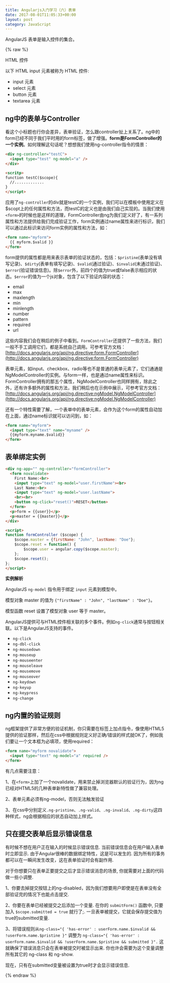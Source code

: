```yaml
---
title: Angularjs入门学习（六）表单
date: 2017-08-01T11:05:33+00:00
layout: post
category: JavaScript
---
```


AngularJS 表单是输入控件的集合。

{% raw %}

HTML 控件

以下 HTML input 元素被称为 HTML 控件:

- input 元素
- select 元素
- button 元素
- textarea 元素

## ng中的表单与Controller

看这个小标题也行你会差异，表单验证，怎么跟controller扯上关系了。ng中的form已经不同于我们平时用的form标签，做了增强。**form是FormController的一个实例**。如何理解这句话呢？想想我们使用ng-controller指令的情景：

```html
<div ng-controller="testC">
  <input type="test" ng-model="a" />
</div>

<scritp>
function testC($scope){
  //.............
}
</script>
```

应用了`ng-controller`的div就是testC的一个实例，我们可以在模板中使用定义在$scopt上的任何属性和方法，而testC的定义也是由我们自己实现的。当我们使用`<form>`的时候也是这样的道理，FormController由ng为我们定义好了，有一系列属性和方法提供给我们完成验证工作，form实例通过name属性来进行标识，我们可以通过此标识来访问form实例的属性和方法，如：

```html
<form name="myform">
  {{ myform.$valid }}
</form>
```

form提供的属性都是用来表示表单的验证状态的，包括：`$pristine`(表单没有填写记录)、`$dirty`(表单有填写记录)、`$valid`(通过验证)、`$invalid`(未通过验证)、`$error`(验证错误信息)。除`$error`外，前四个的值为true或false表示相应的状态。`$error`的值为一个js对象，包含了以下验证内容的状态：

- email
- max
- maxlength
- min
- minlength
- number
- pattern
- required
- url

这些内容我们会在稍后的例子中看到。`FormController`还提供了一些方法，我们一般不手工调用它们，都是系统自己调用。可参考官方文档：[http://docs.angularjs.org/api/ng.directive:form.FormController](http://docs.angularjs.org/api/ng.directive:form.FormController)

表单元素，如input、checkbox、radio等也不是普通的表单元素了，它们通通是NgModelController的实例。与form一样，也是通过name属性来标识。FormController拥有的那五个属性，NgModelController也同样拥有，除此之外，还有许多额外的属性和方法，我们稍后也在示例中展示，可参考官方文档：[http://docs.angularjs.org/api/ng.directive:ngModel.NgModelController](http://docs.angularjs.org/api/ng.directive:ngModel.NgModelController)

还有一个特性需要了解，一个表单中的表单元素，会作为这个form的属性自动加在上面，通过name标识就可以访问到，如：

```html
<form name="myform">
  <input type="text" name="myname" />
  {{myform.myname.$valid}}
</form>
```

## 表单绑定实例

```html
<div ng-app="" ng-controller="formController">
  <form novalidate>
    First Name:<br>
    <input type="text" ng-model="user.firstName"><br>
    Last Name:<br>
    <input type="text" ng-model="user.lastName">
    <br><br>
    <button ng-click="reset()">RESET</button>
  </form>
  <p>form = {{user}}</p>
  <p>master = {{master}}</p>
</div>

<script>
function formController ($scope) {
    $scope.master = {firstName: "John", lastName: "Doe"};
    $scope.reset = function() {
        $scope.user = angular.copy($scope.master);
    };
    $scope.reset();
};
</script>
```

**实例解析**

AngularJS `ng-model` 指令用于绑定 `input` 元素到模型中。

模型对象 master 的值为 `{"firstName" : "John", "lastName" : "Doe"}`。

模型函数 reset 设置了模型对象 user 等于 master。

AngularJS提供可与HTML控件相关联的多个事件。例如`ng-click`通常与按钮相关联。以下是AngularJS支持的事件。

- `ng-click`
- `ng-dbl-click`
- `ng-mousedown`
- `ng-mouseup`
- `ng-mouseenter`
- `ng-mouseleave`
- `ng-mousemove`
- `ng-mouseover`
- `ng-keydown`
- `ng-keyup`
- `ng-keypress`
- `ng-change`

## ng内置的验证规则 

ng框架提供了非常方便的验证机制，你只需要在标签上加点指令，像使用HTML5提供的验证那样，然后在css中根据规则定义好正确/错误的样式就OK了，例如我们要让一个文本框为必填项，使用required：

```html
<form name="myform novalidate">
  <input type="text" ng-model="a" required />
</form>
```

有几点需要注意：

1、在`<form>`上加了一个novalidate，用来禁止掉浏览器默认的验证行为，因为ng已经对HTML5的几种表单新特性做了兼容处理。

2、表单元素必须有ng-model，否则无法触发验证

3、在css中分别定义`.ng-pristine`、`.ng-valid`、`.ng-invalid`、`.ng-dirty`这四种样式，ng会根据相应的状态自动加上样式。

## 只在提交表单后显示错误信息

有时候不想在用户正在输入的时候显示错误信息. 当前错误信息会在用户输入表单时立即显示. 由于Angular很棒的数据绑定特性，这是可以发生的. 因为所有的事务都可以在一瞬间发生改变，这在表单验证时会有副作用.

对于你想要只在表单正要提交之后才显示错误消息的场景, 你就需要对上面的代码做一些小调整.

1、你要去掉提交按钮上的ng-disabled，因为我们想要用户即使是在表单没有全部验证完的情况下也能点击提交.

2、你要在表单已经被提交之后添加一个变量. 在你的 `submitForm()` 函数中, 只要加入 `$scope.submitted = true` 就行了;. 一旦表单被提交，它就会保存提交值为true的submitted变量.

3、将错误规则从`ng-class="{ 'has-error' : userForm.name.$invalid && !userForm.name.$pristine }"` 调整为 `ng-class="{ 'has-error' : userForm.name.$invalid && !userForm.name.$pristine && submitted }".` 这就确保了错误消息只会在表单被提交时被显示出来. 你也许会需要为这个变量调整所有其它的 ng-class 和 ng-show.

现在，只有在submitted变量被设置为true时才会显示错误信息.

{% endraw %}
